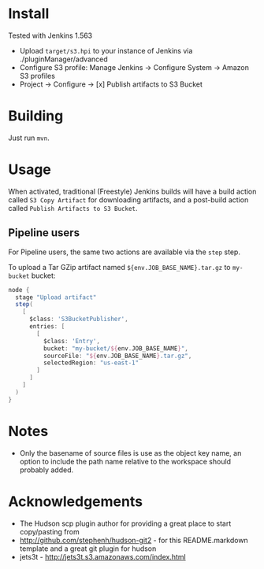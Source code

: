 
Install
=======

Tested with Jenkins 1.563

* Upload `target/s3.hpi` to your instance of Jenkins via
./pluginManager/advanced
* Configure S3 profile: Manage Jenkins -> Configure System ->
Amazon S3 profiles
* Project -> Configure -> [x] Publish artifacts to S3 Bucket

Building
========

Just run `mvn`.

Usage
=====

When activated, traditional (Freestyle) Jenkins builds will have a
build action called `S3 Copy Artifact` for downloading artifacts,
and a post-build action called `Publish Artifacts to S3 Bucket`.

## Pipeline users

For Pipeline users, the same two actions are available via the
`step` step.

To upload a Tar GZip artifact named `${env.JOB_BASE_NAME}.tar.gz` to `my-bucket` bucket:

```groovy
node {
  stage "Upload artifact"
  step(
    [
      $class: 'S3BucketPublisher',
      entries: [
        [
          $class: 'Entry',
          bucket: "my-bucket/${env.JOB_BASE_NAME}",
          sourceFile: "${env.JOB_BASE_NAME}.tar.gz",
          selectedRegion: "us-east-1"
        ]
      ]
    ]
  )
}
```

Notes
=====

* Only the basename of source files is use as the object key name,
an option to include the path name relative to the workspace
should probably added.

Acknowledgements
================

* The Hudson scp plugin author for providing a great place to
start copy/pasting from
* http://github.com/stephenh/hudson-git2 - for this README.markdown
template and a great git plugin for hudson
* jets3t - http://jets3t.s3.amazonaws.com/index.html
